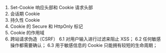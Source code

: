 1. Set-Cookie 响应头部和 Cookie 请求头部
2. 会话期 Cookie
3. 持久性 Cookie
4. Cookie 的 Secure 和 HttpOnly 标记
5. Cookie 的作用域
6. 跨站请求伪造（CSRF）
   6.1 对用户输入进行过滤来阻止 XSS；
   6.2 任何敏感操作都需要确认；
   6.3 用于敏感信息的 Cookie 只能拥有较短的生命周期；
